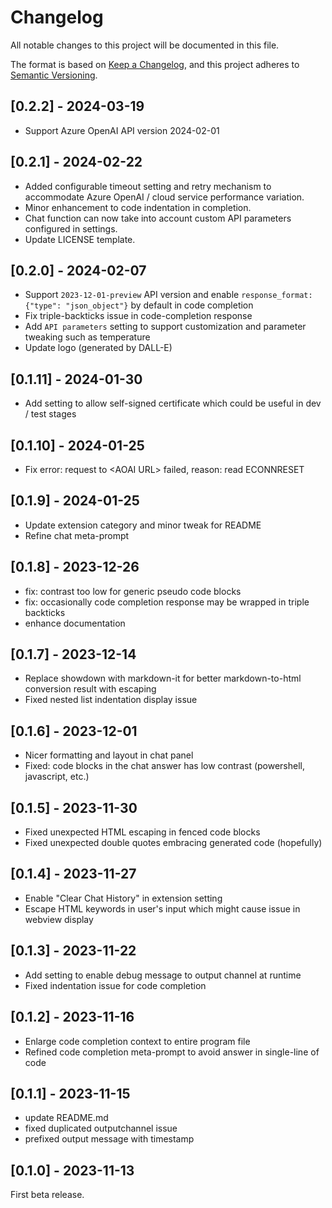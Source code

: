 # Changelog

All notable changes to this project will be documented in this file.

The format is based on [Keep a Changelog](https://keepachangelog.com/en/1.0.0/),
and this project adheres to [Semantic Versioning](https://semver.org/spec/v2.0.0.html).

## [0.2.2] - 2024-03-19

- Support Azure OpenAI API version 2024-02-01

## [0.2.1] - 2024-02-22

- Added configurable timeout setting and retry mechanism to accommodate Azure OpenAI / cloud service performance variation.
- Minor enhancement to code indentation in completion.
- Chat function can now take into account custom API parameters configured in settings.
- Update LICENSE template.

## [0.2.0] - 2024-02-07

- Support `2023-12-01-preview` API version and enable `response_format: {"type": "json_object"}` by default in code completion
- Fix triple-backticks issue in code-completion response
- Add `API parameters` setting to support customization and parameter tweaking such as temperature
- Update logo (generated by DALL-E)

## [0.1.11] - 2024-01-30

- Add setting to allow self-signed certificate which could be useful in dev / test stages

## [0.1.10] - 2024-01-25

- Fix error: request to \<AOAI URL\> failed, reason: read ECONNRESET

## [0.1.9] - 2024-01-25

- Update extension category and minor tweak for README
- Refine chat meta-prompt

## [0.1.8] - 2023-12-26

- fix: contrast too low for generic pseudo code blocks
- fix: occasionally code completion response may be wrapped in triple backticks
- enhance documentation

## [0.1.7] - 2023-12-14

- Replace showdown with markdown-it for better markdown-to-html conversion result with escaping
- Fixed nested list indentation display issue

## [0.1.6] - 2023-12-01

- Nicer formatting and layout in chat panel
- Fixed: code blocks in the chat answer has low contrast (powershell, javascript, etc.)

## [0.1.5] - 2023-11-30

- Fixed unexpected HTML escaping in fenced code blocks
- Fixed unexpected double quotes embracing generated code (hopefully)

## [0.1.4] - 2023-11-27

- Enable "Clear Chat History" in extension setting
- Escape HTML keywords in user's input which might cause issue in webview display

## [0.1.3] - 2023-11-22

- Add setting to enable debug message to output channel at runtime
- Fixed indentation issue for code completion

## [0.1.2] - 2023-11-16

- Enlarge code completion context to entire program file
- Refined code completion meta-prompt to avoid answer in single-line of code

## [0.1.1] - 2023-11-15

- update README.md
- fixed duplicated outputchannel issue
- prefixed output message with timestamp

## [0.1.0] - 2023-11-13

First beta release.
